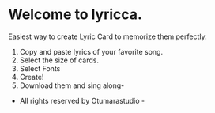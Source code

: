 # Welcome to lyricca.

Easiest way to create Lyric Card to memorize them perfectly.

1. Copy and paste lyrics of your favorite song.
2. Select the size of cards.
3. Select Fonts
4. Create!
5. Download them and sing along-



- All rights reserved by Otumarastudio -
